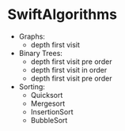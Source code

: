 # SwiftAlgorithms

- Graphs:
  - depth first visit
- Binary Trees:
  - depth first visit pre order
  - depth first visit in order
  - depth first visit pre order
- Sorting:
  - Quicksort
  - Mergesort
  - InsertionSort
  - BubbleSort


